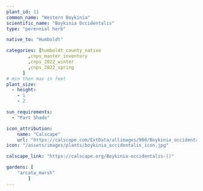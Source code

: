 ```yaml
---
plant_id: 11
common_name: "Western Boykinia"
scientific_name: "Boykinia Occidentalis"
type: "perennial herb"

native_to: "Humboldt"

categories: [humboldt_county_native
        ,cnps_master_inventory
        ,cnps_2022_winter
        ,cnps_2022_spring
      ]
# min then max in feet
plant_size:
  - height: 
    - 1
    - 2

sun_requirements:
  - "Part Shade"

icon_attribution: 
    name: "Calscape"
    url: "https://calscape.com/ExtData/allimages/900/Boykinia_occidentalis_900_53.jpg"
icon: "/assets/images/plants/boykinia_occidentalis_icon.jpg"

calscape_link: "https://calscape.org/Boykinia-occidentalis-()"

gardens: [ 
    "arcata_marsh"
        ]
---
```


